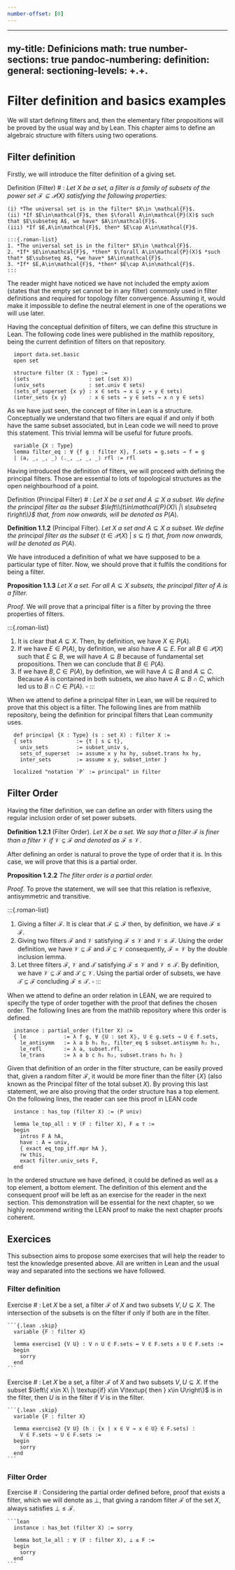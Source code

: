```yaml
---
number-offset: [0]
---
```


---
my-title: Definicions
math: true
number-sections: true
pandoc-numbering:
  definition:
    general:
      sectioning-levels: +.+.
---

# Filter definition and basics examples


We will start defining filters and, then the elementary filter propositions will be proved by the usual way and by Lean.
This chapter aims to define an algebraic structure with filters using two operations.

## Filter definition

Firstly, we will introduce the filter definition of a giving set.

Definition (Filter) #
: *Let $X$ be a set, a filter is a family of subsets of the power set $\mathcal{F}\subseteq \mathcal{P}(X)$ satisfying the following properties:*
    
    (i) *The universal set is in the filter* $X\in \mathcal{F}$.
    (ii) *If $E\in\mathcal{F}$, then $\forall A\in\mathcal{P}(X)$ such that $E\subseteq A$, we have* $A\in\mathcal{F}$.
    (iii) *If $E,A\in\mathcal{F}$, then* $E\cap A\in\mathcal{F}$.
    
    :::{.roman-list}
    1. *The universal set is in the filter* $X\in \mathcal{F}$.
    2. *If* $E\in\mathcal{F}$, *then* $\forall A\in\mathcal{P}(X)$ *such that* $E\subseteq A$, *we have* $A\in\mathcal{F}$.
    3. *If* $E,A\in\mathcal{F}$, *then* $E\cap A\in\mathcal{F}$.
    :::

The reader might have noticed we have not included the empty axiom (states that the empty set cannot be in any filter) commonly used in filter definitions and required for topology filter convergence. 
Assuming it, would make it impossible to define the neutral element in one of the operations we will use later.

Having the conceptual definition of filters, we can define this structure in Lean. The following code lines were published
in the mathlib repository, being the current definition of filters on that repository.

```lean
  import data.set.basic
  open set
  
  structure filter (X : Type) :=
  (sets                   : set (set X))
  (univ_sets              : set.univ ∈ sets)
  (sets_of_superset {x y} : x ∈ sets → x ⊆ y → y ∈ sets)
  (inter_sets {x y}       : x ∈ sets → y ∈ sets → x ∩ y ∈ sets)
```

As we have just seen, the concept of filter in Lean is a structure. Conceptually we understand that two filters are equal if and only if both have the same subset associated, but in Lean code we will need to prove this statement. This trivial lemma will be useful for future proofs.

```lean
  variable {X : Type}
  lemma filter_eq : ∀ {f g : filter X}, f.sets = g.sets → f = g
  | ⟨a, _, _, _⟩ ⟨._, _, _, _⟩ rfl := rfl
```

Having introduced the definition of filters, we will proceed with defining the principal filters. Those are essential to lots of topological structures as the open neighbourhood of a point.

Definition (Principal Filter) #
: *Let $X$ be a set and $A\subseteq X$ a subset. We define the principal filter as the subset $\left\\{t\in\mathcal{P}(X)\ |\ s\subseteq t\right\\}$ that, from now onwards, will be denoted as* $P(A)$.

**Definition 1.1.2** (Principal Filter). *Let* $X$ *a set and* $A\subseteq X$ *a subset. We define the principal filter as the subset* $\left\{t\in\mathcal{P}(X)\ |\ s\subseteq t\right\}$ *that, from now onwards, will be denoted as* $P(A)$.

We have introduced a definition of what we have supposed to be a particular type of filter. Now, we should prove that it fulfils the conditions for being a filter.

**Proposition 1.1.3** *Let* $X$ *a set. For all* $A\subseteq X$ *subsets, the principal filter of* $A$ *is a filter.*

*Proof*. We will prove that a principal filter is a filter by proving the three properties of filters.

:::{.roman-list}
1. It is clear that $A\subseteq X$. Then, by definition, we have $X\in  P(A)$.  
2. If we have $E \in P(A)$, by definition, we also have $A \subseteq E$. For all $B\in\mathcal{P}(X)$ such that $E\subseteq B$, we will have $A\subseteq B$ because of fundamental set propositions. Then we can conclude that $B \in P(A)$.
3. If we have $B,C \in P(A)$, by definition, we will have $A \subseteq B$ and $A\subseteq C$. Because $A$ is contained in both subsets, we also have $A\subseteq B \cap C$, which led us to $B \cap C \in P(A)$. $\square$ 
:::

When we attend to define a principal filter in Lean, we will be required to prove that this object is a filter. The following lines are from mathlib repository, being the definition for principal filters that Lean community uses.

```lean  
  def principal {X : Type} (s : set X) : filter X :=
  { sets              := {t | s ⊆ t},
    univ_sets         := subset_univ s,
    sets_of_superset  := assume x y hx hy, subset.trans hx hy,
    inter_sets        := assume x y, subset_inter }
    
  localized "notation `P` := principal" in filter
```

## Filter Order

Having the filter definition, we can define an order with filters using the regular inclusion order of set power subsets.

**Definition 1.2.1** (Filter Order). *Let* $X$ *be a set. We say that a filter* $\mathcal{F}$ *is finer than a filter* $\mathcal{V}$ *if* $\mathcal{V}\subseteq \mathcal{F}$ *and denoted as* $\mathcal{F}\leq\mathcal{V}$.

After defining an order is natural to prove the type of order that it is. In this case, we will prove that this is a partial order.

**Proposition 1.2.2** *The filter order is a partial order.*

*Proof*. To prove the statement, we will see that this relation is reflexive, antisymmetric and transitive.

:::{.roman-list}
1. Giving a filter $\mathcal{F}$. It is clear that $\mathcal{F}\subseteq\mathcal{F}$ then, by definition, we have $\mathcal{F}\leq\mathcal{F}$.
2. Giving two filters $\mathcal{F}$ and $\mathcal{V}$ satisfying $\mathcal{F}\leq \mathcal{V}$ and $\mathcal{V}\leq\mathcal{F}$. Using the order definition, we have $\mathcal{V}\subseteq\mathcal{F}$ and $\mathcal{F}\subseteq\mathcal{V}$ consequently, $\mathcal{F}=\mathcal{V}$ by the double inclusion lemma.
3. Let three filters $\mathcal{F}$, $\mathcal{V}$ and $\mathcal{T}$ satisfying $\mathcal{F}\leq\mathcal{V}$ and $\mathcal{V}\leq\mathcal{T}$. By definition, we have $\mathcal{V}\subseteq\mathcal{F}$ and $\mathcal{T}\subseteq\mathcal{V}$. Using the partial order of subsets, we have $\mathcal{T}\subseteq \mathcal{F}$ concluding $\mathcal{F}\leq\mathcal{T}$. $\square$ 
:::

When we attend to define an order relation in LEAN, we are required to specify the type of order together with the proof that defines the chosen order. The following lines are from the mathlib repository where this order is defined.

```lean  
  instance : partial_order (filter X) :=
  { le            := λ f g, ∀ ⦃U : set X⦄, U ∈ g.sets → U ∈ f.sets,
    le_antisymm   := λ a b h₁ h₂, filter_eq $ subset.antisymm h₂ h₁,
    le_refl       := λ a, subset.rfl,
    le_trans      := λ a b c h₁ h₂, subset.trans h₂ h₁ }
```

Given that definition of an order in the filter structure, can be easily proved that, given a random filter $\mathcal{F}$, it would be more finer than the filter $\{X\}$ (also known as the Principal filter of the total subset $X$). By proving this last statement, we are also proving that the order structure has a top element. On the following lines, the reader can see this proof in LEAN code

```lean
  instance : has_top (filter X) := ⟨P univ⟩

  lemma le_top_all : ∀ (F : filter X), F ≤ ⊤ :=
  begin
    intros F A hA,
    have : A = univ,
    { exact eq_top_iff.mpr hA },
    rw this,
    exact filter.univ_sets F,
  end
```

In the ordered structure we have defined, it could be defined as well as a top element, a bottom element. The definition of this element and the consequent proof will be left as an exercise for the reader in the next section. This demonstration will be essential for the next chapter, so we highly recommend writing the LEAN proof to make the next chapter proofs coherent.

## Exercices

This subsection aims to propose some exercises that will help the reader to test the knowledge presented above. All are written in Lean and the usual way and separated into the sections we have followed.

### Filter definition

Exercise #
: Let $X$ be a set, a filter $\mathcal{F}$ of $X$ and two subsets $V,U \subseteq X$. The intersection of the subsets is on the filter if only if both are in the filter.

    ```{.lean .skip}
      variable {F : filter X} 

      lemma exercise1 {V U} : V ∩ U ∈ F.sets ↔ V ∈ F.sets ∧ U ∈ F.sets :=
      begin
        sorry
      end
    ```
    
Exercise #
: Let $X$ be a set, a filter $\mathcal{F}$ of $X$ and two subsets $V,U \subseteq X$. If the subset $\left\{ x\in X\ |\ \textup{if} x\in V\textup{ then } x\in U\right\}$ is in the filter, then $U$ is in the filter if $V$ is in the filter.
  
    ```{.lean .skip}  
      variable {F : filter X}

      lemma exercise2 {V U} (h : {x | x ∈ V → x ∈ U} ∈ F.sets) : 
        V ∈ F.sets → U ∈ F.sets :=
      begin
        sorry
      end
    ```

### Filter Order
Exercise #
: Considering the partial order defined before, proof that exists a filter, which we will denote as $\bot$, that giving a random filter $\mathcal{F}$ of the set $X$, always satisfies $\bot\leq\mathcal{F}$.

    ```lean
      instance : has_bot (filter X) := sorry

      lemma bot_le_all : ∀ (F : filter X), ⊥ ≤ F :=
      begin
        sorry
      end
    ```
